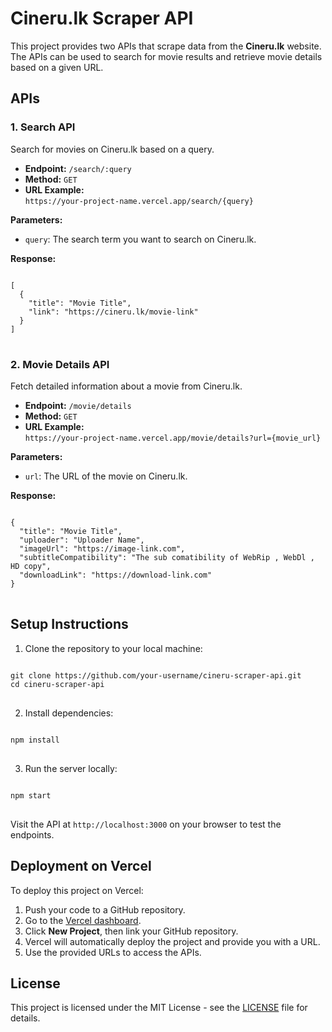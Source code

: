 <h1>Cineru.lk Scraper API</h1>

<p>This project provides two APIs that scrape data from the <strong>Cineru.lk</strong> website. The APIs can be used to search for movie results and retrieve movie details based on a given URL.</p>

<h2>APIs</h2>

<h3>1. Search API</h3>
<p>Search for movies on Cineru.lk based on a query.</p>

<ul>
  <li><strong>Endpoint:</strong> <code>/search/:query</code></li>
  <li><strong>Method:</strong> <code>GET</code></li>
  <li><strong>URL Example:</strong> <br>
    <code>https://your-project-name.vercel.app/search/{query}</code>
  </li>
</ul>

<p><strong>Parameters:</strong></p>
<ul>
  <li><code>query</code>: The search term you want to search on Cineru.lk.</li>
</ul>

<p><strong>Response:</strong></p>
<pre>
<code>
[
  {
    "title": "Movie Title",
    "link": "https://cineru.lk/movie-link"
  }
]
</code>
</pre>

<h3>2. Movie Details API</h3>
<p>Fetch detailed information about a movie from Cineru.lk.</p>

<ul>
  <li><strong>Endpoint:</strong> <code>/movie/details</code></li>
  <li><strong>Method:</strong> <code>GET</code></li>
  <li><strong>URL Example:</strong> <br>
    <code>https://your-project-name.vercel.app/movie/details?url={movie_url}</code>
  </li>
</ul>

<p><strong>Parameters:</strong></p>
<ul>
  <li><code>url</code>: The URL of the movie on Cineru.lk.</li>
</ul>

<p><strong>Response:</strong></p>
<pre>
<code>
{
  "title": "Movie Title",
  "uploader": "Uploader Name",
  "imageUrl": "https://image-link.com",
  "subtitleCompatibility": "The sub comatibility of WebRip , WebDl , HD copy",
  "downloadLink": "https://download-link.com"
}
</code>
</pre>

<h2>Setup Instructions</h2>

<ol>
  <li>Clone the repository to your local machine:</li>
</ol>

<pre>
<code>
git clone https://github.com/your-username/cineru-scraper-api.git
cd cineru-scraper-api
</code>
</pre>

<ol start="2">
  <li>Install dependencies:</li>
</ol>

<pre>
<code>
npm install
</code>
</pre>

<ol start="3">
  <li>Run the server locally:</li>
</ol>

<pre>
<code>
npm start
</code>
</pre>

<p>Visit the API at <code>http://localhost:3000</code> on your browser to test the endpoints.</p>

<h2>Deployment on Vercel</h2>

<p>To deploy this project on Vercel:</p>

<ol>
  <li>Push your code to a GitHub repository.</li>
  <li>Go to the <a href="https://vercel.com/">Vercel dashboard</a>.</li>
  <li>Click <strong>New Project</strong>, then link your GitHub repository.</li>
  <li>Vercel will automatically deploy the project and provide you with a URL.</li>
  <li>Use the provided URLs to access the APIs.</li>
</ol>

<h2>License</h2>

<p>This project is licensed under the MIT License - see the <a href="LICENSE">LICENSE</a> file for details.</p>
